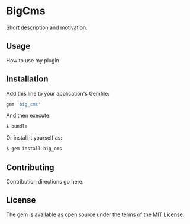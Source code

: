 # BigCms
Short description and motivation.

## Usage
How to use my plugin.

## Installation
Add this line to your application's Gemfile:

```ruby
gem 'big_cms'
```

And then execute:
```bash
$ bundle
```

Or install it yourself as:
```bash
$ gem install big_cms
```

## Contributing
Contribution directions go here.

## License
The gem is available as open source under the terms of the [MIT License](https://opensource.org/licenses/MIT).
